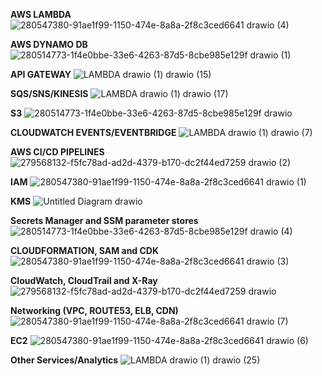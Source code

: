**AWS LAMBDA**
![280547380-91ae1f99-1150-474e-8a8a-2f8c3ced6641 drawio (4)](https://github.com/souravs17031999/CDA-AWS-DVA-C02/assets/33771969/72372e75-5980-4bb4-9be6-4e218517afbd)

**AWS DYNAMO DB**
![280514773-1f4e0bbe-33e6-4263-87d5-8cbe985e129f drawio (1)](https://github.com/souravs17031999/CDA-AWS-DVA-C02/assets/33771969/498dba22-dea3-4ca5-bd1a-6b3de8f6fe09)

**API GATEWAY**
![LAMBDA drawio (1) drawio (15)](https://github.com/souravs17031999/CDA-AWS-DVA-C02/assets/33771969/d0f9052a-bac2-4164-8496-40d0c5c76a26)

**SQS/SNS/KINESIS**
![LAMBDA drawio (1) drawio (17)](https://github.com/souravs17031999/CDA-AWS-DVA-C02/assets/33771969/77acaa98-fda7-4345-85aa-c45e3c33f242)

**S3**
![280514773-1f4e0bbe-33e6-4263-87d5-8cbe985e129f drawio](https://github.com/souravs17031999/CDA-AWS-DVA-C02/assets/33771969/43acfba2-e068-4cd9-83be-804b6cfafeaa)

**CLOUDWATCH EVENTS/EVENTBRIDGE**
![LAMBDA drawio (1) drawio (7)](https://github.com/souravs17031999/CDA-AWS-DVA-C02/assets/33771969/a0ae30cc-1def-4470-a54a-29c86ea36490)

**AWS CI/CD PIPELINES**
![279568132-f5fc78ad-ad2d-4379-b170-dc2f44ed7259 drawio (2)](https://github.com/souravs17031999/CDA-AWS-DVA-C02/assets/33771969/e1b964e0-4afe-483e-945b-acdfddbeec31)

**IAM**
![280547380-91ae1f99-1150-474e-8a8a-2f8c3ced6641 drawio (1)](https://github.com/souravs17031999/CDA-AWS-DVA-C02/assets/33771969/274bdc43-91ee-4070-b068-cb7ab4f33143)

**KMS**
![Untitled Diagram drawio](https://github.com/souravs17031999/CDA-AWS-DVA-C02/assets/33771969/d1c7bd80-b535-4460-b11d-d8242aeb4895)

**Secrets Manager and SSM parameter stores**
![280514773-1f4e0bbe-33e6-4263-87d5-8cbe985e129f drawio (4)](https://github.com/souravs17031999/CDA-AWS-DVA-C02/assets/33771969/5d7757f7-1456-4edd-b05a-d58541faa717)

**CLOUDFORMATION, SAM and CDK**
![280547380-91ae1f99-1150-474e-8a8a-2f8c3ced6641 drawio (3)](https://github.com/souravs17031999/CDA-AWS-DVA-C02/assets/33771969/56b1acf1-b10a-4247-9c3e-8b3a7a963da2)

**CloudWatch, CloudTrail and X-Ray**
![279568132-f5fc78ad-ad2d-4379-b170-dc2f44ed7259 drawio](https://github.com/souravs17031999/CDA-AWS-DVA-C02/assets/33771969/f516763b-69b6-4095-a7de-eb9fafc0f67a)

**Networking (VPC, ROUTE53, ELB, CDN)**
![280547380-91ae1f99-1150-474e-8a8a-2f8c3ced6641 drawio (7)](https://github.com/souravs17031999/CDA-AWS-DVA-C02/assets/33771969/a6e05618-0004-401b-814a-56571d123230)

**EC2**
![280547380-91ae1f99-1150-474e-8a8a-2f8c3ced6641 drawio (6)](https://github.com/souravs17031999/CDA-AWS-DVA-C02/assets/33771969/c39bd17d-467d-4f32-a800-23eee97f1043)

**Other Services/Analytics**
![LAMBDA drawio (1) drawio (25)](https://github.com/souravs17031999/CDA-AWS-DVA-C02/assets/33771969/f1d966e3-569e-42c8-81b9-59926d526cb8)
